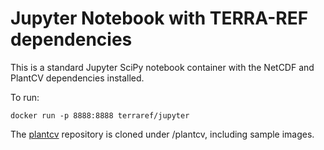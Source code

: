 # Jupyter Notebook with TERRA-REF dependencies

This is a standard Jupyter SciPy notebook container with the NetCDF and PlantCV dependencies installed.

To run:

```
docker run -p 8888:8888 terraref/jupyter
```

The [plantcv](https://github.com/danforthcenter/plantcv) repository is cloned under /plantcv, including sample images.



